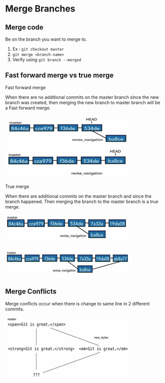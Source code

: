 # Merge Branches

## Merge code

Be on the branch you want to merge to.
1. Ex : `git checkout master`
2. `git merge <branch-name>`
3. Verify  using `git branch --merged`

## Fast forward merge vs true merge

 Fast forward merge

 When there are no additional commits on the master branch since the new branch was created, then merging the new branch to master branch will be a Fast forward merge.

<img src="images/1.png" width=400 height=100>

<img src="images/2.png" width=400 height=100>

True merge

When there are additional commits on the master branch and since the branch happened. Then merging the branch to the master branch is a true merge.

<img src="images/3.png" width=400 height=100>

<img src="images/4.png" width=400 height=100>

## Merge Conflicts

Merge conflicts occur when there is change to same line in 2 different commits.

<img src="images/5.png" width=400 height=200>


